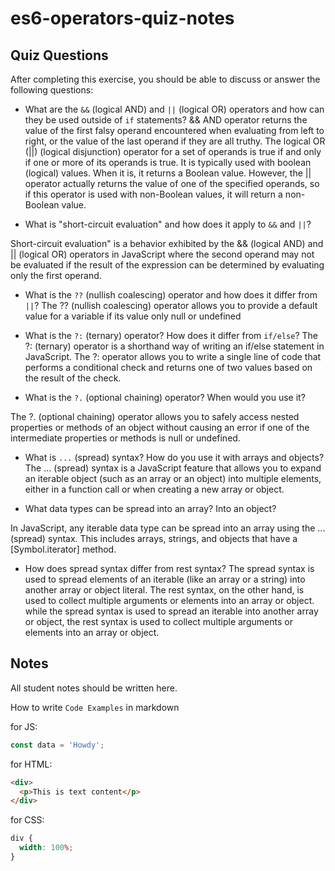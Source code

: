 # es6-operators-quiz-notes

## Quiz Questions

After completing this exercise, you should be able to discuss or answer the following questions:

- What are the `&&` (logical AND) and `||` (logical OR) operators and how can they be used outside of `if` statements?
  && AND operator returns the value of the first falsy operand encountered when evaluating from left to right, or the value of the last operand if they are all truthy.
  The logical OR (||) (logical disjunction) operator for a set of operands is true if and only if one or more of its operands is true. It is typically used with boolean (logical) values. When it is, it returns a Boolean value. However, the || operator actually returns the value of one of the specified operands, so if this operator is used with non-Boolean values, it will return a non-Boolean value.

- What is "short-circuit evaluation" and how does it apply to `&&` and `||`?

Short-circuit evaluation" is a behavior exhibited by the && (logical AND) and || (logical OR) operators in JavaScript where the second operand may not be evaluated if the result of the expression can be determined by evaluating only the first operand.

- What is the `??` (nullish coalescing) operator and how does it differ from `||`?
  The ?? (nullish coalescing) operator allows you to provide a default value for a variable if its value only null or undefined

- What is the `?:` (ternary) operator? How does it differ from `if/else`?
  The ?: (ternary) operator is a shorthand way of writing an if/else statement in JavaScript. The ?: operator allows you to write a single line of code that performs a conditional check and returns one of two values based on the result of the check.

- What is the `?.` (optional chaining) operator? When would you use it?

The ?. (optional chaining) operator allows you to safely access nested properties or methods of an object without causing an error if one of the intermediate properties or methods is null or undefined.

- What is `...` (spread) syntax? How do you use it with arrays and objects?
  The ... (spread) syntax is a JavaScript feature that allows you to expand an iterable object (such as an array or an object) into multiple elements, either in a function call or when creating a new array or object.

- What data types can be spread into an array? Into an object?

In JavaScript, any iterable data type can be spread into an array using the ... (spread) syntax. This includes arrays, strings, and objects that have a [Symbol.iterator] method.

- How does spread syntax differ from rest syntax?
  The spread syntax is used to spread elements of an iterable (like an array or a string) into another array or object literal.
  The rest syntax, on the other hand, is used to collect multiple arguments or elements into an array or object.
  while the spread syntax is used to spread an iterable into another array or object, the rest syntax is used to collect multiple arguments or elements into an array or object.

## Notes

All student notes should be written here.

How to write `Code Examples` in markdown

for JS:

```js
const data = 'Howdy';
```

for HTML:

```html
<div>
  <p>This is text content</p>
</div>
```

for CSS:

```css
div {
  width: 100%;
}
```
